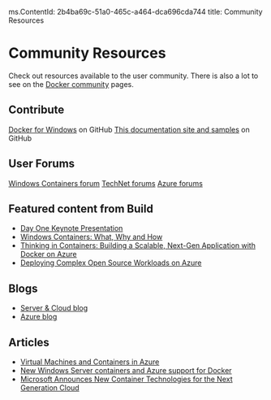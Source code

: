 ms.ContentId: 2b4ba69c-51a0-465c-a464-dca696cda744 
title: Community Resources

# Community Resources 

Check out resources available to the user community. There is also a lot to see on the [Docker community](https://www.docker.com/community/participate/) pages.

## Contribute 

[Docker for Windows](https://github.com/Microsoft/docker) on GitHub
[This documentation site and samples](https://github.com/Microsoft/Virtualization-Documentation) on GitHub

## User Forums 

[Windows Containers forum](https://social.msdn.microsoft.com/Forums/en-US/home?forum=windowscontainers) 
[TechNet forums](https://social.technet.microsoft.com/Forums/windowsserver/en-US/home "TechNet Forums")
[Azure forums](http://azure.microsoft.com/en-us/support/forums/)


## Featured content from Build 

* [Day One Keynote Presentation](http://channel9.msdn.com/Events/Build/2015/KEY01)
* [Windows Containers: What, Why and How](http://channel9.msdn.com/events/Build/2015/2-704)
* [Thinking in Containers: Building a Scalable, Next-Gen Application with Docker on Azure](http://channel9.msdn.com/events/Build/2015/2-683)
* [Deploying Complex Open Source Workloads on Azure](http://channel9.msdn.com/Events/Build/2015/2-732)

## Blogs 
* [Server & Cloud blog](http://blogs.technet.com/b/server-cloud/)
* [Azure blog](http://azure.microsoft.com/blog/)

## Articles 
* [Virtual Machines and Containers in Azure](https://azure.microsoft.com/en-us/documentation/articles/virtual-machines-vms-containers/)
* [New Windows Server containers and Azure support for Docker](http://azure.microsoft.com/blog/2014/10/15/new-windows-server-containers-and-azure-support-for-docker/)
* [Microsoft Announces New Container Technologies for the Next Generation Cloud](http://blogs.technet.com/b/server-cloud/archive/2015/04/08/microsoft-announces-new-container-technologies-for-the-next-generation-cloud.aspx)